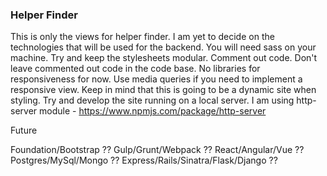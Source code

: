 ### Helper Finder

This is only the views for helper finder. I am yet to decide on the technologies that will be used for the backend.
You will need sass on your machine.
Try and keep the stylesheets modular.
Comment out code.
Don't leave commented out code in the code base.
No libraries for responsiveness for now.
Use media queries if you need to implement a responsive view.
Keep in mind that this is going to be a dynamic site when styling.
Try and develop the site running on a local server.
I am using http-server module - https://www.npmjs.com/package/http-server


Future

Foundation/Bootstrap ??
Gulp/Grunt/Webpack ??
React/Angular/Vue ??
Postgres/MySql/Mongo ??
Express/Rails/Sinatra/Flask/Django ??




